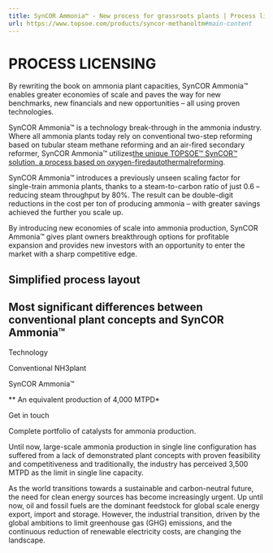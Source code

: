 ```yaml
---
title: SynCOR Ammonia™ - New process for grassroots plants | Process licensing | Products | Topsoe
url: https://www.topsoe.com/products/syncor-methanoltm#main-content
---
```


# PROCESS LICENSING

By rewriting the book on ammonia plant capacities, SynCOR Ammonia™ enables greater economies of scale and paves the way for new benchmarks, new financials and new opportunities – all using proven technologies.

SynCOR Ammonia™ is a technology break-through in the ammonia industry. Where all ammonia plants today rely on conventional two-step reforming based on tubular steam methane reforming and an air-fired secondary reformer, SynCOR Ammonia™ utilizes[the unique TOPSOE™ SynCOR™ solution, a process based on oxygen-fired](/products/equipment/syncortm-autothermal-reformer-atr)[autothermal](/products/equipment/syncortm-autothermal-reformer-atr)[reforming](/products/equipment/syncortm-autothermal-reformer-atr).

SynCOR Ammonia™ introduces a previously unseen scaling factor for single-train ammonia plants, thanks to a steam-to-carbon ratio of just 0.6 – reducing steam throughput by 80%. The result can be double-digit reductions in the cost per ton of producing ammonia – with greater savings achieved the further you scale up.

By introducing new economies of scale into ammonia production, SynCOR Ammonia™ gives plant owners breakthrough options for profitable expansion and provides new investors with an opportunity to enter the market with a sharp competitive edge.

## Simplified process layout

## Most significant differences between conventional plant concepts and SynCOR Ammonia™

Technology

Conventional NH3plant

SynCOR Ammonia™

** An equivalent production of 4,000 MTPD*

Get in touch

Complete portfolio of catalysts for ammonia production.

Until now, large-scale ammonia production in single line configuration has suffered from a lack of demonstrated plant concepts with proven feasibility and competitiveness and traditionally, the industry has perceived 3,500 MTPD as the limit in single line capacity.

As the world transitions towards a sustainable  and carbon-neutral future, the need for clean  energy sources has become increasingly urgent.  Up until now, oil and fossil fuels are the dominant  feedstock for global scale energy export, import  and storage. However, the industrial transition,  driven by the global ambitions to limit greenhouse  gas (GHG) emissions, and the continuous reduction  of renewable electricity costs, are changing the  landscape.
